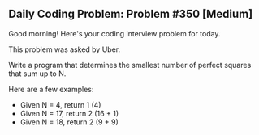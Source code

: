## Daily Coding Problem: Problem #350 [Medium]

Good morning! Here's your coding interview problem for today.

This problem was asked by Uber.

Write a program that determines the smallest number of perfect squares that sum up to N.

Here are a few examples:

- Given N = 4, return 1 (4)
- Given N = 17, return 2 (16 + 1)
- Given N = 18, return 2 (9 + 9)
